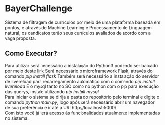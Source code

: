 # BayerChallenge
Sistema de filtragem de currículos por meio de uma plataforma baseada em pontos, 
e através de Machine Learning e Processamento de Linguagem natural, os candidatos 
terão seus currículos avaliados de acordo com a vaga proposta.

<h2> Como Executar? </h2>
Para utilizar será necessário a instalação do Python3 
podendo ser baixado por meio deste <a href="https://www.python.org/downloads/">link</a>
Será necessário o microframework Flask, através do comando <i>pip install flask</i>
Também será necessário a instalação do servidor de livereload para recarregamento automático com o comando <i>pip install livereload</i>
E o mysql tanto no SO como no python com o pip para execução das querys, instale utilizando <i>pip install mysql</i>
<br>
Para iniciar o sistema se dirija a pasta do repositório pelo terminal e digite o comando <i>python main.py</i>,
logo após será necessário abrir um navegador de sua preferência e ir até a URI http://localhost:5000/<br>
Com isto você já terá acesso às funcionalidades atualmente implementadas no sistema.
